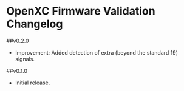 OpenXC Firmware Validation Changelog
==============

##v0.2.0
* Improvement: Added detection of extra (beyond the standard 19) signals.

##v0.1.0
* Initial release.